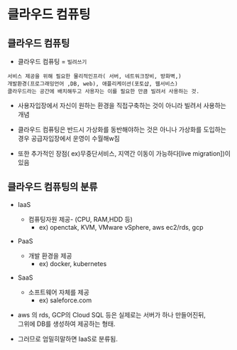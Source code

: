 
# 클라우드 컴퓨팅

## 클라우드 컴퓨팅
- 클라우드 컴퓨팅 = `빌려쓰기`
```
서비스 제공을 위해 필요한 물리적인프라( 서버, 네트워크장비, 방화벽,) 
개발환경(프로그래밍언어 ,DB, web), 애플리케이션(포토샵, 웹서비스) 
클라우드라는 공간에 배치해두고 사용자는 이를 필요한 만큼 빌려서 사용하는 것.
```

- 사용자입장에서 자신이 원하는 환경을 직접구축하는 것이 아니라 빌려서 사용하는 개념

- 클라우드 컴퓨팅은 반드시 가상화를 동반해야하는 것은 아니나 가상화를 도입하는 경우 공급자입장에서 운영이 수월해w짐

- 또한 추가적인 장점( ex)무중단서비스, 지역간 이동이 가능하다[live migration])이 있음


## 클라우드 컴퓨팅의 분류
- IaaS
    - 컴퓨팅자원 제공- (CPU, RAM,HDD 등)
        - ex) openctak, KVM, VMware vSphere, aws ec2/rds, gcp

- PaaS 
    - 개발 환경을 제공
         - ex) docker, kubernetes 

- SaaS 
    - 소프트웨어 자체를 제공 
        - ex) saleforce.com



* aws 의 rds, GCP의 Cloud SQL 등은 실제로는 서버가 하나 만들어진뒤, <br> 그위에 DB를 생성하여 제공하는 형태.
- 그러므로 엄밀히말하면 IaaS로 분류됨.